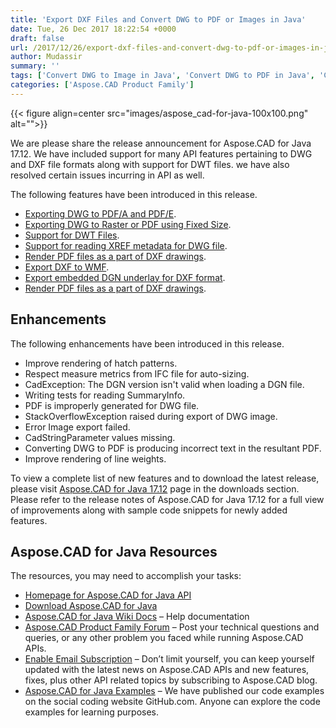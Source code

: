 ```yaml
---
title: 'Export DXF Files and Convert DWG to PDF or Images in Java'
date: Tue, 26 Dec 2017 18:22:54 +0000
draft: false
url: /2017/12/26/export-dxf-files-and-convert-dwg-to-pdf-or-images-in-java/
author: Mudassir
summary: ''
tags: ['Convert DWG to Image in Java', 'Convert DWG to PDF in Java', 'Convert DXF to WMF in Java']
categories: ['Aspose.CAD Product Family']
---
```




{{< figure align=center src="images/aspose_cad-for-java-100x100.png" alt="">}}


We are please share the release announcement for Aspose.CAD for Java 17.12. We have included support for many API features pertaining to DWG and DXF file formats along with support for DWT files. we have also resolved certain issues incurring in API as well.

The following features have been introduced in this release.

*   [Exporting DWG to PDF/A and PDF/E][1].
*   [Exporting DWG to Raster or PDF using Fixed Size][2].
*   [Support for DWT Files][3].
*   [Support for reading XREF metadata for DWG file][4].
*   [Render PDF files as a part of DXF drawings][5].
*   [Export DXF to WMF][6].
*   [Export embedded DGN underlay for DXF format][7].
*   [Render PDF files as a part of DXF drawings][8].

## Enhancements

The following enhancements have been introduced in this release.

*   Improve rendering of hatch patterns.
*   Respect measure metrics from IFC file for auto-sizing.
*   CadException: The DGN version isn't valid when loading a DGN file.
*   Writing tests for reading SummaryInfo.
*   PDF is improperly generated for DWG file.
*   StackOverflowException raised during export of DWG image.
*   Error Image export failed.
*   CadStringParameter values missing.
*   Converting DWG to PDF is producing incorrect text in the resultant PDF.
*   Improve rendering of line weights.

To view a complete list of new features and to download the latest release, please visit [Aspose.CAD for Java 17.12][9] page in the downloads section. Please refer to the release notes of Aspose.CAD for Java 17.12 for a full view of improvements along with sample code snippets for newly added features.

## Aspose.CAD for Java Resources

The resources, you may need to accomplish your tasks:

*   [Homepage for Aspose.CAD for Java API][10]
*   [Download Aspose.CAD for Java][11]
*   [Aspose.CAD for Java Wiki Docs][12] – Help documentation
*   [Aspose.CAD Product Family Forum][13] – Post your technical questions and queries, or any other problem you faced while running Aspose.CAD APIs.
*   [Enable Email Subscription][14] – Don’t limit yourself, you can keep yourself updated with the latest news on Aspose.CAD APIs and new features, fixes, plus other API related topics by subscribing to Aspose.CAD blog.
*   [Aspose.CAD for Java Examples][15] – We have published our code examples on the social coding website GitHub.com. Anyone can explore the code examples for learning purposes.




[1]: https://docs.aspose.com/display/cadjava/DWG+Drawings#DWGDrawings-ExportingDWGtoPDF/AandPDF/E
[2]: https://docs.aspose.com/display/cadjava/DWG+Drawings#DWGDrawings-ExportingDWGtoRasterorPDFusingFixedSize
[3]: https://docs.aspose.com/display/cadjava/DWT+Drawings#DWTDrawings-SupportforDWTFiles
[4]: https://docs.aspose.com/display/cadjava/DWG+Drawings#DWGDrawings-SupportforreadingXREFmetadataforDWGfile
[5]: https://docs.aspose.com/display/cadjava/DXF+Drawings#DXFDrawings-RenderPDFfilesasapartofDXFdrawings
[6]: https://docs.aspose.com/display/cadjava/DXF+Drawings#DXFDrawings-ExportDXFtoWMF
[7]: https://docs.aspose.com/display/cadjava/DXF+Drawings#DXFDrawings-ExportembeddedDGNunderlayforDXFformat
[8]: https://docs.aspose.com/display/cadjava/DXF+Drawings#DXFDrawings-RenderPDFfilesasapartofDXFdrawings
[9]: http://www.aspose.com/downloads/cad/java
[10]: https://www.aspose.com/products/cad/java
[11]: https://downloads.aspose.com/cad/java
[12]: https://docs.aspose.com/display/cadjava/Home
[13]: http://forums.aspose.com
[14]: https://blog.aspose.com/category/aspose-products/aspose.cad-product-family/
[15]: https://github.com/aspose-cad/Aspose.CAD-for-Java




